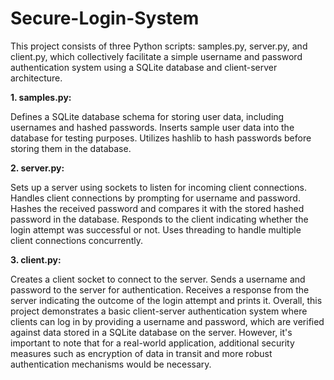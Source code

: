 # Secure-Login-System

This project consists of three Python scripts: samples.py, server.py, and client.py, which collectively facilitate a simple username and password authentication system using a SQLite database and client-server architecture.

**1. samples.py:**

Defines a SQLite database schema for storing user data, including usernames and hashed passwords.
Inserts sample user data into the database for testing purposes.
Utilizes hashlib to hash passwords before storing them in the database.


**2. server.py:**

Sets up a server using sockets to listen for incoming client connections.
Handles client connections by prompting for username and password.
Hashes the received password and compares it with the stored hashed password in the database.
Responds to the client indicating whether the login attempt was successful or not.
Uses threading to handle multiple client connections concurrently.

**3. client.py:**

Creates a client socket to connect to the server.
Sends a username and password to the server for authentication.
Receives a response from the server indicating the outcome of the login attempt and prints it.
Overall, this project demonstrates a basic client-server authentication system where clients can log in by providing a username and password, which are verified against data stored in a SQLite database on the server. However, it's important to note that for a real-world application, additional security measures such as encryption of data in transit and more robust authentication mechanisms would be necessary.
